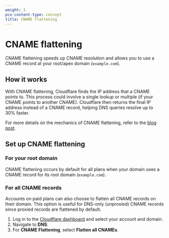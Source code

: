 ```yaml
---
weight: 3
pcx-content-type: concept
title: CNAME flattening
---
```


# CNAME flattening

CNAME flattening speeds up CNAME resolution and allows you to use a CNAME record at your root/apex domain (`example.com`).

## How it works

With CNAME flattening, Cloudflare finds the IP address that a CNAME points to. This process could involve a single lookup or multiple (if your CNAME points to another CNAME). Cloudflare then returns the final IP address instead of a CNAME record, helping DNS queries resolve up to 30% faster.

For more details on the mechanics of CNAME flattening, refer to the [blog post](https://blog.cloudflare.com/introducing-cname-flattening-rfc-compliant-cnames-at-a-domains-root/).

## Set up CNAME flattening

### For your root domain

CNAME flattening occurs by default for all plans when your domain uses a CNAME record for its root domain (`example.com`).

### For all CNAME records

Accounts on paid plans can also choose to flatten all CNAME records on their domain. This option is useful for DNS-only (unproxied) CNAME records since proxied records are flattened by default.

1.  Log in to the [Cloudflare dashboard](https://dash.cloudflare.com/login) and select your account and domain.
2.  Navigate to **DNS**.
3.  For **CNAME Flattening**, select **Flatten all CNAMEs**.
